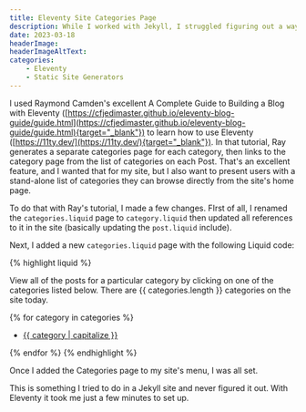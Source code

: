 ```yaml
---
title: Eleventy Site Categories Page
description: While I worked with Jekyll, I struggled figuring out a way to add a Categories page to a site. In this post, I describe a solution I created for Eleventy that does this.
date: 2023-03-18
headerImage: 
headerImageAltText: 
categories:
    - Eleventy
    - Static Site Generators
---
```


I used Raymond Camden's excellent A Complete Guide to Building a Blog with Eleventy ([https://cfjedimaster.github.io/eleventy-blog-guide/guide.html](https://cfjedimaster.github.io/eleventy-blog-guide/guide.html){target="_blank"}) to learn how to use Eleventy ([https://11ty.dev/](https://11ty.dev/){target="_blank"}). In that tutorial, Ray generates a separate categories page for each category, then links to the category page from the list of categories on each Post. That's an excellent feature, and I wanted that for my site, but I also want to present users with a stand-alone list of categories they can browse directly from the site's home page.

To do that with Ray's tutorial, I made a few changes. FIrst of all, I renamed the `categories.liquid` page to `category.liquid` then updated all references to it in the site (basically updating the `post.liquid` include).

Next, I added a new `categories.liquid` page with the following Liquid code:

{% highlight liquid %}
<p>View all of the posts for a particular category by clicking on one of the categories listed below. There are {{ categories.length }} categories on the site today.</p>
{% for category in categories %}
    <ul>
        <li>
            <a href="{{ '/' | htmlBaseUrl }}category/{{ category | slugify }}">{{ category | capitalize }}</a>
        </li>
    </ul>
{% endfor %}
{% endhighlight %}

Once I added the Categories page to my site's menu, I was all set.

This is something I tried to do in a Jekyll site and never figured it out. With Eleventy it took me just a few minutes to set up.